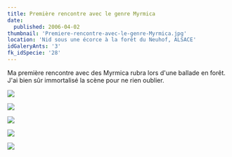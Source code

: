 ```yaml
---
title: Première rencontre avec le genre Myrmica
date:
  published: 2006-04-02
thumbnail: 'Premiere-rencontre-avec-le-genre-Myrmica.jpg'
location: 'Nid sous une écorce à la forêt du Neuhof, ALSACE'
idGaleryAnts: '3'
fk_idSpecie: '28'
---
```


Ma première rencontre avec des Myrmica rubra lors d'une ballade en forêt. J'ai bien sûr immortalisé la scène pour ne rien oublier.

![](/img/articles/premiere-rencontre-genre-myrmica/myrmica-sp-000.jpg)

![](/img/articles/premiere-rencontre-genre-myrmica/myrmica-sp-001.jpg)

![](/img/articles/premiere-rencontre-genre-myrmica/myrmica-sp-002.jpg)

![](/img/articles/premiere-rencontre-genre-myrmica/myrmica-sp-003.jpg)

![](/img/articles/premiere-rencontre-genre-myrmica/myrmica-sp-004.jpg)
